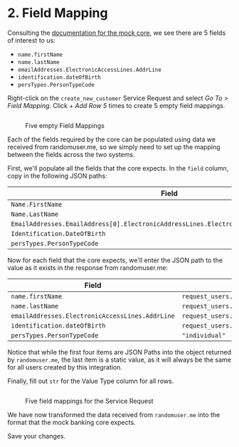 # 2. Field Mapping

Consulting the [documentation for the mock core](https://glyue.docs.sandboxbanking.com/~/changes/sRNNcOmmdTZIw2Ha7IFP/miscellaneous/sandbox-mock-core/dna-style-fields), we see there are 5 fields of interest to us:

* `name.firstName`
* `name.lastName`
* `emailAddresses.ElectronicAccessLines.AddrLine`
* `identification.dateOfBirth`
* `persTypes.PersonTypeCode`

Right-click on the `create_new_customer` Service Request and select _Go To > Field Mapping_. Click _+ Add Row 5_ times to create 5 empty field mappings.

<figure><img src="../../.gitbook/assets/Screenshot 2024-09-03 at 12.36.35 PM.png" alt=""><figcaption><p>Five empty Field Mappings</p></figcaption></figure>

Each of the fields required by the core can be populated using data we received from randomuser.me, so we simply need to set up the mapping between the fields across the two systems.

First, we'll populate all the fields that the core expects. In the `field` column, copy in the following JSON paths:

| Field                                                                                     |
| ----------------------------------------------------------------------------------------- |
| `Name.FirstName`                                                                          |
| `Name.LastName`                                                                           |
| `EmailAddresses.EmailAddress[0].ElectronicAddressLines.ElectronicAddressLine[0].AddrLine` |
| `Identification.DateOfBirth`                                                              |
| `persTypes.PersonTypeCode`                                                                |

Now for each field that the core expects, we'll enter the JSON path to the value as it exists in the response from randomuser.me:

| Field                                           | Value                                                  |
| ----------------------------------------------- | ------------------------------------------------------ |
| `name.firstName`                                | `request_users.response.payload.results[0].name.first` |
| `name.lastName`                                 | `request_users.response.payload.results[0].name.last`  |
| `emailAddresses.ElectronicAccessLines.AddrLine` | `request_users.response.payload.results[0].email`      |
| `identification.dateOfBirth`                    | `request_users.response.payload.results[0].dob.date`   |
| `persTypes.PersonTypeCode`                      | `"individual"`                                         |

Notice that while the first four items are JSON Paths into the object returned by `randomuser.me`, the last item is a static value, as it will always be the same for all users created by this integration.

Finally, fill out `str` for the Value Type column for all rows.

<figure><img src="../../.gitbook/assets/Screenshot 2024-09-03 at 12.40.27 PM.png" alt=""><figcaption><p>Five field mappings for the Service Request</p></figcaption></figure>

We have now transformed the data received from `randomuser.me` into the format that the mock banking core expects.&#x20;

Save your changes.
